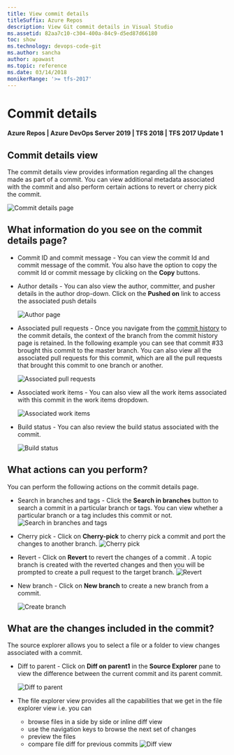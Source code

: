 ```yaml
---
title: View commit details
titleSuffix: Azure Repos
description: View Git commit details in Visual Studio
ms.assetid: 82aa7c10-c304-400a-84c9-d5ed87d66180
toc: show
ms.technology: devops-code-git 
ms.author: sancha
author: apawast
ms.topic: reference
ms.date: 03/14/2018
monikerRange: '>= tfs-2017'
---
```


# Commit details

#### Azure Repos | Azure DevOps Server 2019 | TFS 2018 | TFS 2017 Update 1

## Commit details view

The commit details view provides information regarding all the changes made as part of a commit. You can view additional metadata associated with the commit and also perform certain actions to revert or cherry pick the commit.

![Commit details page](media/commit-details/1Commitdetails.png)

## What information do you see on the commit details page?

* Commit ID and commit message - You can view the commit Id and commit message of the commit. You also have the option to copy the commit Id or commit message by clicking on the **Copy** buttons.
* Author details - You can also view the author, committer, and pusher details in the author drop-down. Click on the **Pushed on** link to access the associated push details

  ![Author page](media/commit-details/2AuthorDetails.png)

* Associated pull requests - Once you navigate from the [commit history](commit-history.md) to the commit details, the context of the branch from the commit history page is retained. In the following example you can see that commit #33 brought this commit to the master branch. You can also view all the associated pull requests for this commit, which are all the pull requests that brought this commit to one branch or another.

  ![Associated pull requests](media/commit-details/3AssociatedPRDetails.png)

* Associated work items - You can also view all the work items associated with this commit in the work items dropdown.

  ![Associated work items](media/commit-details/4AssociatedWorkItems.png)

* Build status - You can also review the build status associated with the commit.

  ![Build status](media/commit-details/4BuildStatus.png)



## What actions can you perform?

You can perform the following actions on the commit details page.

* Search in branches and tags - Click the **Search in branches** button to search a commit in a particular branch or tags. You can view whether a particular branch or a tag includes this commit or not.
  ![Search in branches and tags](media/commit-details/6SearchcommitsinBranchesandTags.png)
* Cherry pick - Click on **Cherry-pick** to cherry pick a commit and port the changes to another branch.
  ![Cherry pick](media/commit-details/7CherryPick.png)
* Revert - Click on **Revert** to revert the changes of a commit . A topic branch is created with the reverted changes and then you will be prompted to create a pull request to the target branch.
  ![Revert](media/commit-details/8Revertcommit.png)
* New branch - Click on **New branch** to create a new branch from a commit.  

  ![Create branch](media/commit-details/9CreateBranch.png)

## What are the changes included in the commit?

The source explorer allows you to select a file or a folder to view changes associated with a commit.

* Diff to parent - Click on **Diff on parent1** in the **Source Explorer** pane to view the difference between the current commit and its parent commit.

  ![Diff to parent](media/commit-details/10DifftoParent.png)

* The file explorer view provides all the capabilities that we get in the file explorer view i.e. you can
  * browse files in a side by side or inline diff view
  * use the navigation keys to browse the next set of changes
  * preview the files
  * compare file diff for previous commits
    ![Diff view](media/commit-details/11SidebySide.png)
